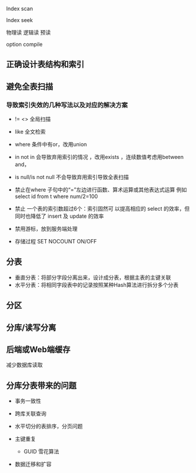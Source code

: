 Index scan

Index seek

物理读
逻辑读
预读

option compile

## 正确设计表结构和索引

## 避免全表扫描

### 导致索引失效的几种写法以及对应的解决方案

* != <> 全局扫描
* like 全文检索
* where 条件中有or，改用union
* in not in 会导致弃用索引的情况 ，改用exists ，连续数值考虑用between and，
* is null/is not null 不会导致弃用索引导致全表扫描
* 禁止在where 子句中的“=”左边进行函数、算术运算或其他表达式运算 例如select id from t where num/2=100

* 禁止 一个表的索引数超过6个：索引固然可 以提高相应的 select 的效率，但同时也降低了 insert 及 update 的效率

* 禁用游标，放到服务端处理

* 存储过程  SET NOCOUNT ON/OFF




## 分表

* 垂直分表：将部分字段分离出来，设计成分表，根据主表的主键关联
* 水平分表：将相同字段表中的记录按照某种Hash算法进行拆分多个分表

## 分区


## 分库/读写分离



## 后端或Web端缓存
减少数据库读取


## 分库分表带来的问题

* 事务一致性
* 跨库关联查询

* 水平切分的表排序，分页问题

* 主键重复
    * GUID 雪花算法

* 数据迁移和扩容


